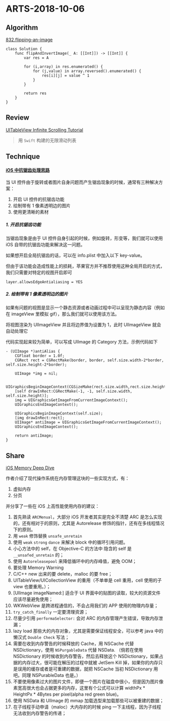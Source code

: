 # ARTS-2018-10-06

## Algorithm
[832.flipping-an-image](https://leetcode-cn.com/problems/flipping-an-image/description/)
```
class Solution {
    func flipAndInvertImage(_ A: [[Int]]) -> [[Int]] {
        var res = A

        for (i,array) in res.enumerated() {
            for (j,value) in array.reversed().enumerated() {
                res[i][j] = value ^ 1
            }
        }

        return res
    }
}
```
## Review
[UITableView Infinite Scrolling Tutorial](https://www.raywenderlich.com/5786-uitableview-infinite-scrolling-tutorial)

> 用 `Swift` 构建的无限滑动列表

## Technique

#### [iOS 中抗锯齿处理思路](http://sketchk.xyz/2018/01/24/iOS-%E4%B8%AD%E7%9A%84%E6%8A%97%E9%94%AF%E9%BD%BF%E5%A4%84%E7%90%86%E6%80%9D%E8%B7%AF%E5%B0%8F%E7%BB%93/?from=message&isappinstalled=0&nsukey=s2t344HKzLrMUGJ6r7%2BIqO1iVVLi0cUDvViNW6v9TQSc69eO6qQ7gRSqfc25Dc6zlIKuKreoqqZoHYn8Eom%2FTVAnbbxAYMriD1LER0XE1re2NmWV84U4%2FRyb1P8g94hy1TgZVBf36Ax4oAi4Pf%2FimyHfk0Z62WoOcic%2BoZIv0V%2BllIqF5u1t676yOZlojifwsm%2BVi6ffr%2BvkztJyNa0ePA%3D%3D)

当 UI 控件由于旋转或者图片自身问题而产生锯齿现象的时候，通常有三种解决方案：

1. 开启 UI 控件的抗锯齿功能
2. 绘制带有 1 像素透明边的图片
3. 使用更清晰的素材

##### 1. 开启抗锯齿功能
当锯齿现象是由于 UI 控件自身引起的时候，例如旋转，形变等，我们就可以使用 iOS 自带的抗锯齿功能来解决这一问题。

如果想开启全局抗锯齿的话，可以在 info.plist 中加入以下 key-value。

但由于该功能会造成性能上的损耗，苹果官方并不推荐使用这种全局开启的方式，我们只需要对特定的视图开启即可

```
layer.allowsEdgeAntialiasing = YES
```

##### 2. 绘制带有 1 像素透明边的图片

如果有问题的视图是显示一个静态资源或者动画过程中可以呈现为静态内容（例如在 imageView 里模拟 gif），那么我们就可以使用该方法。

将视图渲染为 UIImageView 并且将边界值为设置为 1，此时 UIImageView 就会自动处理它

代码实现起来较为简单，可以写成 UIImage 的 Category 方法，示例代码如下

```
- (UIImage *)antiAlias {
    CGFloat border = 1.0f;
    CGRect rect = CGRectMake(border, border, self.size.width-2*border, self.size.height-2*border);

    UIImage *img = nil;

    UIGraphicsBeginImageContext(CGSizeMake(rect.size.width,rect.size.height));
    [self drawInRect:CGRectMake(-1, -1, self.size.width, self.size.height)];
    img = UIGraphicsGetImageFromCurrentImageContext();
    UIGraphicsEndImageContext();

    UIGraphicsBeginImageContext(self.size);
    [img drawInRect:rect];
    UIImage* antiImage = UIGraphicsGetImageFromCurrentImageContext();
    UIGraphicsEndImageContext();

    return antiImage;
}
```



## Share
[iOS Memory Deep Dive](https://mp.weixin.qq.com/s/WQ7rrTJm-cn3Cb6e_zZ4cA)

作者介绍了现代操作系统在内存管理这块的一些实现方式，有：
1. 虚拟内存
2. 分页

并分享了一些在 iOS 上高性能使用内存的建议：

1. 首先熟读 `ARCMenual`，大部分 iOS 开发者其实是完全不清楚 ARC 是怎么实现的，还有相对于的原则，尤其是 Autorelease 修饰的指针，还有在多线程情况下的原则。
2. 用 `weak` 修饰替换 `unsafe_unretain`
3. 使用 `weak` `strong` `dance` 来解决 block 中的循环引用问题。
4. 小心方法中的 self，在 Objective-C 的方法中 隐含的 self 是 `__unsafed_unretain` 的；
5. 使用 `Autoreleasepool` 来降低循环中的内存峰值，避免 OOM；
6. 要处理 Memory Warning
7. C/C++ new 出来的要 delete，malloc 的要 free；
8. UITableView/UICollectionView 的重用（不单单是 cell 重用，cell 使用的子 view 也要重用。）；
9. [UIImage imageNamed:] 适合于 UI 界面中的贴图的读取，较大的资源文件应该尽量避免使用；
10. WKWebView 是跨进程通信的，不会占用我们的 APP 使用的物理内存量；
11. `try_catch_finally` 一定要清理资源；
12. 尽量少引用 `performaSelector:` 会对 ARC 的内存管理产生错误，导致内存泄漏；
13. lazy load 那些大的内存对象，尤其是需要保证线程安全，可以参考 java 中的懒汉式 `Double Check` 写法；
14. 需要在收到内存警告的时候释放的 Cache，用 NSCache 代替 NSDictionary，使用 `NSPurgableData` 代替 NSData.
    （倘若在使用 NSDictionary 的时候收到内存警告，然后去释放这个 NSDictionary，如果占据的内存过大，很可能在解压的过程中就被 JetSem Kill 掉，如果你的内存只是误用的缓存或者是可重建的数据，就把 NSCache 当初 NSDictionary 用吧。同理 NSPurableData 也是。）
15. 不要使用像素过大的图片文件，即便一个图片在磁盘中很小，但是因为图片像素宽高很大也会占据更多的内存，这里有个公式可以计算 widthPx * HeightPx * 4Bytes per pixel(alpha red green blue)。
16. 使用 NSData 和 UIImage 的 mmap 加载选型来加载那些可以被重建的数据；
17. 在子线程手动申请（maloc）大内存的的时候 ping 一下主线程，因为子线程无法收到内存警告的传递；





